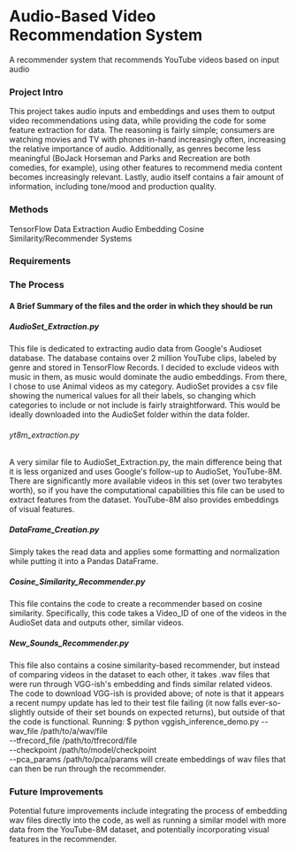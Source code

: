 # Audio-Based Video Recommendation System
A recommender system that recommends YouTube videos based on input audio

### Project Intro

This project takes audio inputs and embeddings and uses them to output video recommendations using [](https://research.google.com/audioset/ "AudioSet") data, while providing the code for some feature extraction for [](https://research.google.com/youtube8m/ "YouTube-8M") data. The reasoning is fairly simple; consumers are watching movies and TV with phones in-hand increasingly often, increasing the relative importance of audio. Additionally, as genres become less meaningful (BoJack Horseman and Parks and Recreation are both comedies, for example), using other features to recommend media content becomes increasingly relevant. Lastly, audio itself contains a fair amount of information, including tone/mood and production quality.

### Methods
TensorFlow Data Extraction
Audio Embedding
Cosine Similarity/Recommender Systems

### Requirements
[](https://www.python.org/downloads/ "Python")
[](https://www.tensorflow.org/install "TensorFlow")
[](https://github.com/tensorflow/models/tree/master/research/audioset/vggish "VGG-ish")
[](https://numpy.org/ "Numpy")
[](https://pandas.pydata.org/ "Pandas")
[](https://scikit-learn.org/stable/ "scikit-learn")

### The Process
#### A Brief Summary of the files and the order in which they should be run

##### AudioSet_Extraction.py
This file is dedicated to extracting audio data from Google's Audioset database. The database contains over 2 million YouTube clips, labeled by genre and stored in TensorFlow Records. I decided to exclude videos with music in them, as music would dominate the audio embeddings. From there, I chose to use Animal videos as my category. AudioSet provides a csv file showing the numerical values for all their labels, so changing which categories to include or not include is fairly straightforward. This would be ideally downloaded into the AudioSet folder within the data folder.

###### yt8m_extraction.py
A very similar file to AudioSet_Extraction.py, the main difference being that it is less organized and uses Google's follow-up to AudioSet, YouTube-8M. There are significantly more available videos in this set (over two terabytes worth), so if you have the computational capabilities this file can be used to extract features from the dataset. YouTube-8M also provides embeddings of visual features.

##### DataFrame_Creation.py
Simply takes the read data and applies some formatting and normalization while putting it into a Pandas DataFrame.

##### Cosine_Similarity_Recommender.py
This file contains the code to create a recommender based on cosine similarity. Specifically, this code takes a Video_ID of one of the videos in the AudioSet data and outputs other, similar videos.

##### New_Sounds_Recommender.py
This file also contains a cosine similarity-based recommender, but instead of comparing videos in the dataset to each other, it takes .wav files that were run through VGG-ish's embedding and finds similar related videos. The code to download VGG-ish is provided above; of note is that it appears a recent numpy update has led to their test file failing (it now falls ever-so-slightly outside of their set bounds on expected returns), but outside of that the code is functional. Running:
$ python vggish_inference_demo.py --wav_file /path/to/a/wav/file \
                                    --tfrecord_file /path/to/tfrecord/file \
                                    --checkpoint /path/to/model/checkpoint \
                                    --pca_params /path/to/pca/params
will create embeddings of wav files that can then be run through the recommender.

### Future Improvements
Potential future improvements include integrating the process of embedding wav files directly into the code, as well as running a similar model with more data from the YouTube-8M dataset, and potentially incorporating visual features in the recommender.

